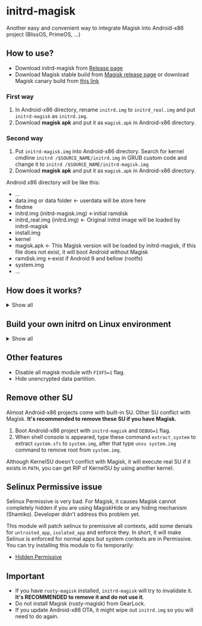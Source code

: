 # initrd-magisk
Another easy and convenient way to integrate Magisk into Android-x86 project (BlissOS, PrimeOS, ...)


## How to use?

- Download initrd-magisk from [Release page](https://github.com/HuskyDG/initrd-magisk/releases)
- Download Magisk stable build from [Magisk release page](https://github.com/topjohnwu/Magisk/releases/tag/v24.3) or download Magisk canary build from [this link](https://raw.githubusercontent.com/topjohnwu/magisk-files/canary/app-debug.apk)


### First way

1. In Android-x86 directory, rename `initrd.img` to `initrd_real.img` and put `initrd-magisk` as `initrd.img`.
2. Download **magisk apk** and put it as `magisk.apk` in Android-x86 directory.

### Second way

1. Put `initrd-magisk.img` into Android-x86 directory. Search for kernel cmdline `initrd /$SOURCE_NAME/initrd.img` in GRUB custom code and change it to `initrd /$SOURCE_NAME/initrd-magisk.img`
2. Download **magisk apk** and put it as `magisk.apk` in Android-x86 directory.


Android x86 directory will be like this:

- ...
- data.img or data folder ← userdata will be store here
- findme
- initrd.img (initrd-magisk.img) ←initial ramdisk
- initrd_real.img (initrd.img) ← Original initrd image will be loaded by initrd-magisk
- install.img
- kernel
- magisk.apk ← This Magisk version will be loaded by initrd-magisk, if this file does not exist, it will boot Android without Magisk
- ramdisk.img ←exist if Android 9 and bellow (rootfs)
- system.img
- ...


## How does it works?

<details>
<summary>Show all</summary>

### initrd-magisk boot stage

- System launched with **initrd-magisk** (`initrd.img`) unpacked into root directory in first stage, then unpack original `initrd_real.img` to root directory.
- Extract `magisk.apk` and put binaries into `/magisk`
- Put `99_magisk` script into `/scripts`
- Launch `init` script from original `initrd_real.img` and continue to boot.

### original initrd boot stage

- Execute `99_magisk` script to patch Android's root directory
  - Mount tmpfs on `/android/dev`.
  - **On rootfs (read-write rootdir)**, directly add magisk binaries into `/android/magisk` and inject magisk services into `/init.rc`. **On system-as-root (read-only rootdir)**, mount overlay on `/android/system/etc/init`, add magisk binaries into `/android/system/etc/init/magisk` and inject magisk services into  `/android/system/etc/init/magisk.rc`.
  - **Pre-init sepolicy patch**: Patch sepolicy file by using `magiskpolicy` tool, dump it into `/android/dev/.overlay/sepolicy` and mount bind on `/sepolicy` or vendor precompiled sepolicy.
  - Unmount `/android/dev`.
- `init` switch root directory to `/android` and execute `/init` to boot Android.

### Android boot stage

- Android boot with Magisk

</details>


## Build your own initrd on Linux environment

<details>
<summary>Show all</summary>

1. Prepare environment:
```
apt update; apt upgrade
pkg install git
pkg install cpio
```

2. Clone this repo by:

```
git clone http://github.com/huskydg/initrd-magisk
```

3. Change current directory to `~/initrd-magisk`:
```
cd ~/initrd-magisk
```

4. Build with these command:
```
chmod -R 777 *; ln -fs /bin/ld-linux.so.2 lib/ld-linux.so.2; find * | cpio -o -H newc | gzip > ../initrd-magisk.img
```
</details>

## Other features

- Disable all magisk module with `FIXFS=1` flag.
- Hide unencrypted data partition.

## Remove other SU

Almost Android-x86 projects come with built-in SU. Other SU conflict with Magisk. **It's recommended to remove these SU if you have Magisk.**

1. Boot Android-x86 project with `initrd-magisk` and `DEBUG=1` flag.
2. When shell console is appeared, type these command `extract_system` to extract `system.sfs` to `system.img`, after that type `unsu system.img` command to remove root from `system.img`.

Although KernelSU doesn't conflict with Magisk, it will execute real SU if it exists in `PATH`, you can get RIP of KernelSU by using another kernel.

## Selinux Permissive issue

Selinux Permissive is very bad. For Magisk, it causes Magisk cannot completely hidden if you are using MagiskHide or any hiding mechanism (Shamiko). Developer didn't address this problem yet. 

This module will patch selinux to premissive all contexts, add some denials for `untrusted_app`, `isolated_app` and enforce they. In short, it will make Selinux is enforced for normal apps but system contexts are in Permissive. You can try installing this module to fix temporarily:

- [Hidden Permissive](https://huskydg.github.io/hidden_permissive)

## Important

- If you have `rusty-magisk` installed, `initrd-magisk` will try to invalidate it. **It's RECOMMENDED to remove it and do not use it**.
- Do not install Magisk (rusty-magisk) from GearLock.
- If you update Android-x86 OTA, it might wipe out `initrd.img` so you will need to do again.

